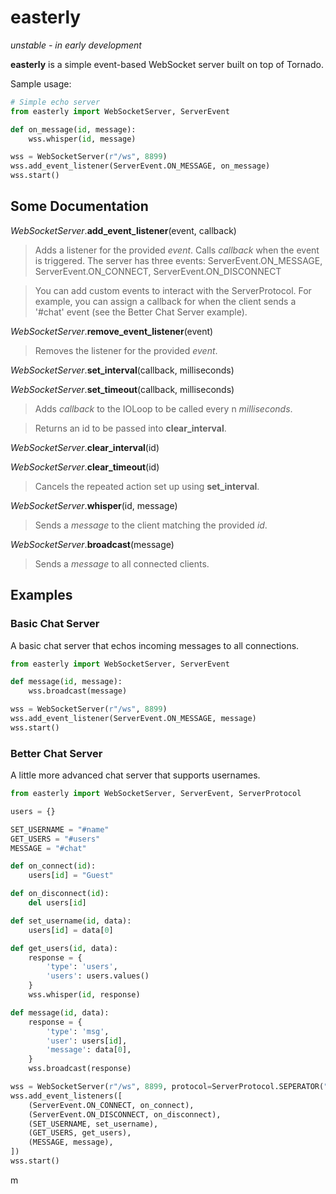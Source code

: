 easterly
========
*unstable - in early development*

**easterly** is a simple event-based WebSocket server built on top of Tornado.

Sample usage:
````python
# Simple echo server
from easterly import WebSocketServer, ServerEvent

def on_message(id, message):
	wss.whisper(id, message)

wss = WebSocketServer(r"/ws", 8899)
wss.add_event_listener(ServerEvent.ON_MESSAGE, on_message)
wss.start()
````

Some Documentation
-------------
*WebSocketServer*.**add_event_listener**(event, callback)
> Adds a listener for the provided *event*. Calls *callback* when the event is triggered. The server has three events: ServerEvent.ON_MESSAGE, ServerEvent.ON_CONNECT, ServerEvent.ON_DISCONNECT

> You can add custom events to interact with the ServerProtocol. For example, you can assign a callback for when the client sends a '#chat' event (see the Better Chat Server example).

*WebSocketServer*.**remove_event_listener**(event)
> Removes the listener for the provided *event*.

*WebSocketServer*.**set_interval**(callback, milliseconds)

*WebSocketServer*.**set_timeout**(callback, milliseconds)
> Adds *callback* to the IOLoop to be called every n *milliseconds*.

> Returns an id to be passed into **clear_interval**.

*WebSocketServer*.**clear_interval**(id)

*WebSocketServer*.**clear_timeout**(id)
> Cancels the repeated action set up using **set_interval**.

*WebSocketServer*.**whisper**(id, message)
> Sends a *message* to the client matching the provided *id*.

*WebSocketServer*.**broadcast**(message)
> Sends a *message* to all connected clients.


Examples
--------

### Basic Chat Server
A basic chat server that echos incoming messages to all connections.
````python
from easterly import WebSocketServer, ServerEvent

def message(id, message):
	wss.broadcast(message)

wss = WebSocketServer(r"/ws", 8899)
wss.add_event_listener(ServerEvent.ON_MESSAGE, message)
wss.start()
````

### Better Chat Server
A little more advanced chat server that supports usernames.
```python
from easterly import WebSocketServer, ServerEvent, ServerProtocol

users = {}

SET_USERNAME = "#name"
GET_USERS = "#users"
MESSAGE = "#chat"

def on_connect(id):
	users[id] = "Guest"

def on_disconnect(id):
	del users[id]

def set_username(id, data):
	users[id] = data[0]

def get_users(id, data):
	response = {
		'type': 'users',
		'users': users.values()
	}
	wss.whisper(id, response)

def message(id, data):
	response = {
		'type': 'msg',
		'user':	users[id],
		'message': data[0],
	}
	wss.broadcast(response)

wss = WebSocketServer(r"/ws", 8899, protocol=ServerProtocol.SEPERATOR("|"))
wss.add_event_listeners([
	(ServerEvent.ON_CONNECT, on_connect),
	(ServerEvent.ON_DISCONNECT, on_disconnect),
	(SET_USERNAME, set_username),
	(GET_USERS, get_users),
	(MESSAGE, message),
])
wss.start()
```
m 
